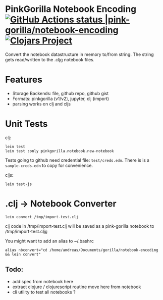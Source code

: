 # PinkGorilla Notebook Encoding [![GitHub Actions status |pink-gorilla/notebook-encoding](https://github.com/pink-gorilla/notebook-encoding/workflows/CI/badge.svg)](https://github.com/pink-gorilla/notebook-encoding/actions?workflow=CI)[![Clojars Project](https://img.shields.io/clojars/v/org.pinkgorilla/notebook-encoding.svg)](https://clojars.org/org.pinkgorilla/notebook-encoding)

Convert the notebook datastructure in memory to/from string.
The string gets read/written to the .cljg notebook files.

# Features
- Storage Backends: file, github repo, github gist
- Formats: pinkgorilla (v1/v2), jupyter, clj (import)
- parsing works on clj and cljs

# Unit Tests

clj:

```
lein test
lein test :only pinkgorilla.notebook.new-notebook
```

Tests going to github need credential file: `test/creds.edn`. There is is
a `sample-creds.edn` to copy for convenience.

cljs:
```
lein test-js
```

# .clj -> Notebook Converter
```
lein convert /tmp/import-test.clj
```
clj code in /tmp/import-test.clj will be saved as a pink-gorilla notebook to /tmp/import-test.cljg

You might want to add an alias to ~/.bashrc

```
alias nbconvert="cd /home/andreas/Documents/gorilla/notebook-encoding && lein convert"
```

## Todo:
- add spec from notebook here
- extract clojure / clojurescript routine move here from notebook
- cli utility to test all notebooks ?

